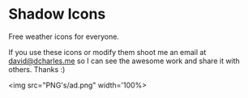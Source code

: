 # Shadow Icons
Free weather icons for everyone.

If you use these icons or modify them shoot me an email at david@dcharles.me so I can see the awesome work and share it with others. Thanks :)

<img src="PNG's/ad.png" width='100%>
